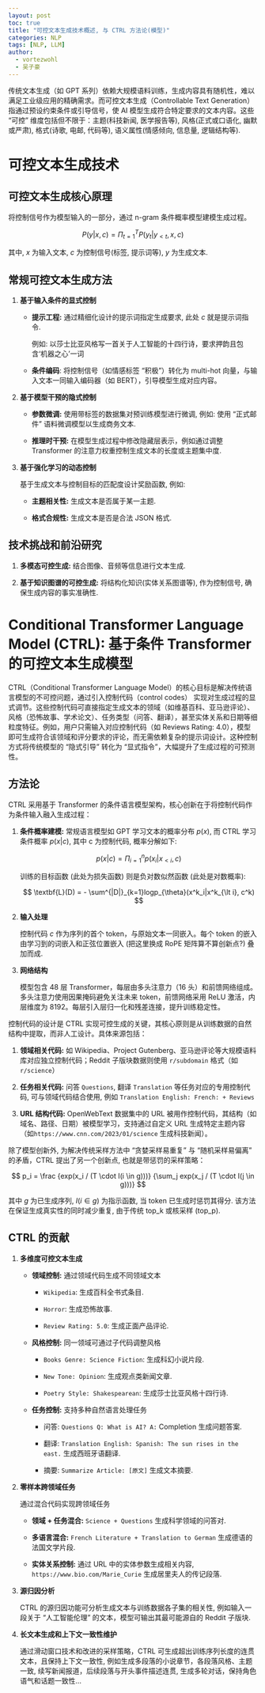 ```yaml
---
layout: post
toc: true
title: "可控文本生成技术概述, 与 CTRL 方法论(模型)"
categories: NLP
tags: [NLP, LLM]
author:
  - vortezwohl
  - 吴子豪
---
```


传统文本生成（如 GPT 系列）依赖大规模语料训练，生成内容具有随机性，难以满足工业级应用的精确需求。而可控文本生成（Controllable Text Generation）指通过预设约束条件或引导信号，使 AI 模型生成符合特定要求的文本内容。这些 “可控” 维度包括但不限于：主题(科技新闻, 医学报告等), 风格(正式或口语化, 幽默或严肃), 格式(诗歌, 电邮, 代码等), 语义属性(情感倾向, 信息量, 逻辑结构等).

# 可控文本生成技术

## 可控文本生成核心原理

将控制信号作为模型输入的一部分，通过 n-gram 条件概率模型建模生成过程。

$$
P(y|x,c) = \Pi^T_{t=1}P(y_t|y_{\lt t}, x, c)
$$

其中, $x$ 为输入文本, $c$ 为控制信号(标签, 提示词等), $y$ 为生成文本.

## 常规可控文本生成方法

1. **基于输入条件的显式控制**

    - **提示工程:** 通过精细化设计的提示词指定生成要求, 此处 $c$ 就是提示词指令.

        例如: 以莎士比亚风格写一首关于人工智能的十四行诗，要求押韵且包含‘机器之心’一词

    - **条件编码**: 将控制信号（如情感标签 “积极”）转化为 multi-hot 向量，与输入文本一同输入编码器（如 BERT），引导模型生成对应内容。

2. **基于模型干预的隐式控制**

    - **参数微调:** 使用带标签的数据集对预训练模型进行微调, 例如: 使用 “正式邮件” 语料微调模型以生成商务文本.

    - **推理时干预:** 在模型生成过程中修改隐藏层表示，例如通过调整 Transformer 的注意力权重控制生成文本的长度或主题集中度.

3. **基于强化学习的动态控制**

    基于生成文本与控制目标的匹配度设计奖励函数, 例如:

    - **主题相关性:** 生成文本是否属于某一主题.

    - **格式合规性:** 生成文本是否是合法 JSON 格式.

## 技术挑战和前沿研究

1. **多模态可控生成:** 结合图像、音频等信息进行文本生成.

3. **基于知识图谱的可控生成:** 将结构化知识(实体关系图谱等), 作为控制信号, 确保生成内容的事实准确性.

# Conditional Transformer Language Model (CTRL): 基于条件 Transformer 的可控文本生成模型

CTRL（Conditional Transformer Language Model）的核心目标是解决传统语言模型的不可控问题，通过引入控制代码（control codes） 实现对生成过程的显式调节。这些控制代码可直接指定生成文本的领域（如维基百科、亚马逊评论）、风格（恐怖故事、学术论文）、任务类型（问答、翻译），甚至实体关系和日期等细粒度特征。例如，用户只需输入对应控制代码（如 Reviews Rating: 4.0），模型即可生成符合该领域和评分要求的评论，而无需依赖复杂的提示词设计。这种控制方式将传统模型的 “隐式引导” 转化为 “显式指令”，大幅提升了生成过程的可预测性。

## 方法论

CTRL 采用基于 Transformer 的条件语言模型架构，核心创新在于将控制代码作为条件输入融入生成过程：

1. **条件概率建模:** 常规语言模型如 GPT 学习文本的概率分布 $p(x)$, 而 CTRL 学习条件概率 $p(x | c)$, 其中 c 为控制代码, 概率分解如下:

    $$
    p(x|c) = \Pi^n_{i=1}p(x_i|x_{\lt i}, c)
    $$

    训练的目标函数 (此处为损失函数) 则是负对数似然函数 (此处是对数概率): 

    $$
    \textbf{L}(D) = - \sum^{|D|}_{k=1}logp_{\theta}(x^k_i|x^k_{\lt i}, c^k)
    $$

2. **输入处理**

    控制代码 $c$ 作为序列的首个 token，与原始文本一同嵌入。每个 token 的嵌入由学习到的词嵌入和正弦位置嵌入 (把这里换成 RoPE 矩阵算不算创新点?) 叠加而成.

3. **网络结构**

    模型包含 48 层 Transformer，每层由多头注意力（16 头）和前馈网络组成。多头注意力使用因果掩码避免关注未来 token，前馈网络采用 ReLU 激活，内层维度为 8192。每层引入层归一化和残差连接，提升训练稳定性。


控制代码的设计是 CTRL 实现可控生成的关键，其核心原则是从训练数据的自然结构中提取，而非人工设计。具体来源包括：

1. **领域相关代码:** 如 Wikipedia、Project Gutenberg、亚马逊评论等大规模语料库对应独立控制代码；Reddit 子版块数据则使用 `r/subdomain` 格式（如 `r/science`）

2. **任务相关代码:** 问答 `Questions`, 翻译 `Translation` 等任务对应的专用控制代码, 可与领域代码结合使用, 例如 `Translation English: French: + Reviews`

3. **URL 结构代码:** OpenWebText 数据集中的 URL 被用作控制代码，其结构（如域名、路径、日期）被模型学习，支持通过自定义 URL 生成特定主题内容（如`https://www.cnn.com/2023/01/science` 生成科技新闻）。

除了模型创新外, 为解决传统采样方法中 “贪婪采样易重复” 与 “随机采样易偏离” 的矛盾，CTRL 提出了另一个创新点, 也就是带惩罚的采样策略：

$$
p_i = \frac {exp(x_i / (T \cdot I(i \in g)))} {\sum_j exp(x_j / (T \cdot I(j \in g)))}
$$

其中 $g$ 为已生成序列, $I(i \in g)$ 为指示函数, 当 token 已生成时惩罚其得分. 该方法在保证生成真实性的同时减少重复, 由于传统 top_k 或核采样 (top_p).

## CTRL 的贡献

1. **多维度可控文本生成**

    - **领域控制:** 通过领域代码生成不同领域文本

        - `Wikipedia`: 生成百科全书式条目.

        - `Horror`: 生成恐怖故事.

        - `Review Rating: 5.0`: 生成正面产品评论.

    - **风格控制:** 同一领域可通过子代码调整风格

        - `Books Genre: Science Fiction`: 生成科幻小说片段.

        - `New Tone: Opinion`: 生成观点类新闻文章.

        - `Poetry Style: Shakespearean`: 生成莎士比亚风格十四行诗.

    - **任务控制:** 支持多种自然语言处理任务

        - 问答: `Questions Q: What is AI? A:` Completion 生成问题答案.

        - 翻译: `Translation English: Spanish: The sun rises in the east.` 生成西班牙语翻译.

        - 摘要: `Summarize Article: [原文]` 生成文本摘要.

2. **零样本跨领域任务**

    通过混合代码实现跨领域任务

    - **领域 + 任务混合:** `Science + Questions` 生成科学领域的问答对.

    - **多语言混合:** `French Literature + Translation to German` 生成德语的法国文学片段.

    - **实体关系控制:** 通过 URL 中的实体参数生成相关内容, `https://www.bio.com/Marie_Curie` 生成居里夫人的传记段落.

3. **源归因分析**

    CTRL 的源归因功能可分析生成文本与训练数据各子集的相关性, 例如输入一段关于 “人工智能伦理” 的文本，模型可输出其最可能源自的 Reddit 子版块.

4. **长文本生成和上下文一致性维护**

    通过滑动窗口技术和改进的采样策略，CTRL 可生成超出训练序列长度的连贯文本，且保持上下文一致性, 例如生成多段落的小说章节，各段落风格、主题一致, 续写新闻报道，后续段落与开头事件描述连贯, 生成多轮对话，保持角色语气和话题一致性...
